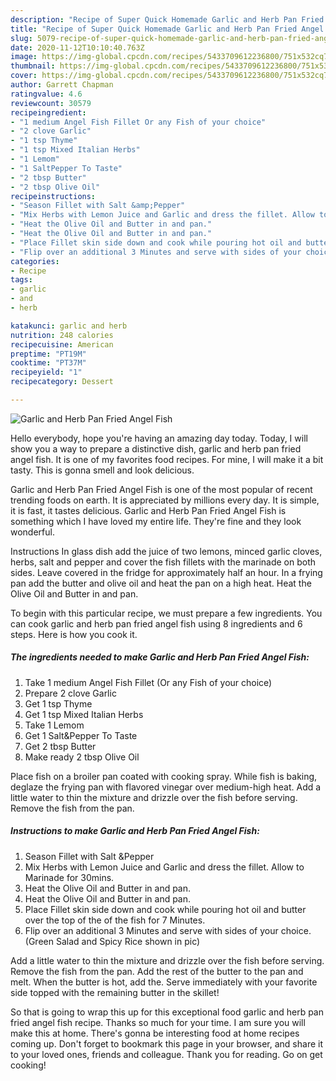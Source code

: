 ```yaml
---
description: "Recipe of Super Quick Homemade Garlic and Herb Pan Fried Angel Fish"
title: "Recipe of Super Quick Homemade Garlic and Herb Pan Fried Angel Fish"
slug: 5079-recipe-of-super-quick-homemade-garlic-and-herb-pan-fried-angel-fish
date: 2020-11-12T10:10:40.763Z
image: https://img-global.cpcdn.com/recipes/5433709612236800/751x532cq70/garlic-and-herb-pan-fried-angel-fish-recipe-main-photo.jpg
thumbnail: https://img-global.cpcdn.com/recipes/5433709612236800/751x532cq70/garlic-and-herb-pan-fried-angel-fish-recipe-main-photo.jpg
cover: https://img-global.cpcdn.com/recipes/5433709612236800/751x532cq70/garlic-and-herb-pan-fried-angel-fish-recipe-main-photo.jpg
author: Garrett Chapman
ratingvalue: 4.6
reviewcount: 30579
recipeingredient:
- "1 medium Angel Fish Fillet Or any Fish of your choice"
- "2 clove Garlic"
- "1 tsp Thyme"
- "1 tsp Mixed Italian Herbs"
- "1 Lemom"
- "1 SaltPepper To Taste"
- "2 tbsp Butter"
- "2 tbsp Olive Oil"
recipeinstructions:
- "Season Fillet with Salt &amp;Pepper"
- "Mix Herbs with Lemon Juice and Garlic and dress the fillet. Allow to Marinade for 30mins."
- "Heat the Olive Oil and Butter in and pan."
- "Heat the Olive Oil and Butter in and pan."
- "Place Fillet skin side down and cook while pouring hot oil and butter over the top of the of the fish for 7 Minutes."
- "Flip over an additional 3 Minutes and serve with sides of your choice. (Green Salad and Spicy Rice shown in pic)"
categories:
- Recipe
tags:
- garlic
- and
- herb

katakunci: garlic and herb 
nutrition: 248 calories
recipecuisine: American
preptime: "PT19M"
cooktime: "PT37M"
recipeyield: "1"
recipecategory: Dessert

---
```



![Garlic and Herb Pan Fried Angel Fish](https://img-global.cpcdn.com/recipes/5433709612236800/751x532cq70/garlic-and-herb-pan-fried-angel-fish-recipe-main-photo.jpg)

Hello everybody, hope you're having an amazing day today. Today, I will show you a way to prepare a distinctive dish, garlic and herb pan fried angel fish. It is one of my favorites food recipes. For mine, I will make it a bit tasty. This is gonna smell and look delicious.

Garlic and Herb Pan Fried Angel Fish is one of the most popular of recent trending foods on earth. It is appreciated by millions every day. It is simple, it is fast, it tastes delicious. Garlic and Herb Pan Fried Angel Fish is something which I have loved my entire life. They're fine and they look wonderful.

Instructions In glass dish add the juice of two lemons, minced garlic cloves, herbs, salt and pepper and cover the fish fillets with the marinade on both sides. Leave covered in the fridge for approximately half an hour. In a frying pan add the butter and olive oil and heat the pan on a high heat. Heat the Olive Oil and Butter in and pan.


To begin with this particular recipe, we must prepare a few ingredients. You can cook garlic and herb pan fried angel fish using 8 ingredients and 6 steps. Here is how you cook it.

<!--inarticleads1-->

##### The ingredients needed to make Garlic and Herb Pan Fried Angel Fish:

1. Take 1 medium Angel Fish Fillet (Or any Fish of your choice)
1. Prepare 2 clove Garlic
1. Get 1 tsp Thyme
1. Get 1 tsp Mixed Italian Herbs
1. Take 1 Lemom
1. Get 1 Salt&amp;Pepper To Taste
1. Get 2 tbsp Butter
1. Make ready 2 tbsp Olive Oil


Place fish on a broiler pan coated with cooking spray. While fish is baking, deglaze the frying pan with flavored vinegar over medium-high heat. Add a little water to thin the mixture and drizzle over the fish before serving. Remove the fish from the pan. 

<!--inarticleads2-->

##### Instructions to make Garlic and Herb Pan Fried Angel Fish:

1. Season Fillet with Salt &amp;Pepper
1. Mix Herbs with Lemon Juice and Garlic and dress the fillet. Allow to Marinade for 30mins.
1. Heat the Olive Oil and Butter in and pan.
1. Heat the Olive Oil and Butter in and pan.
1. Place Fillet skin side down and cook while pouring hot oil and butter over the top of the of the fish for 7 Minutes.
1. Flip over an additional 3 Minutes and serve with sides of your choice. (Green Salad and Spicy Rice shown in pic)


Add a little water to thin the mixture and drizzle over the fish before serving. Remove the fish from the pan. Add the rest of the butter to the pan and melt. When the butter is hot, add the. Serve immediately with your favorite side topped with the remaining butter in the skillet! 

So that is going to wrap this up for this exceptional food garlic and herb pan fried angel fish recipe. Thanks so much for your time. I am sure you will make this at home. There's gonna be interesting food at home recipes coming up. Don't forget to bookmark this page in your browser, and share it to your loved ones, friends and colleague. Thank you for reading. Go on get cooking!
